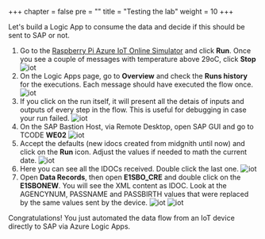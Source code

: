 +++
chapter = false
pre = "<b></b>"
title = "Testing the lab"
weight = 10
+++

Let's build a Logic App to consume the data and decide if this should be sent to SAP or not. 

1. Go to the [Raspberry Pi Azure IoT Online Simulator](https://azure-samples.github.io/raspberry-pi-web-simulator/) and click **Run**. Once you see a couple of messages with temperature above 29oC, click **Stop**
![iot](/images/iot-a-53.png)
2. On the Logic Apps page, go to **Overview** and check the **Runs history** for the executions. Each message should have executed the flow once. 
![iot](/images/iot-a-54.png)
3. If you click on the run itself, it will present all the detais of inputs and outputs of every step in the flow. This is useful for debugging in case your run failed. 
![iot](/images/iot-a-54b.png)
4. On the SAP Bastion Host, via Remote Desktop, open SAP GUI and go to TCODE **WE02**
![iot](/images/iot-a-55.png)
5. Accept the defaults (new idocs created from midgnith until now) and click on the **Run** icon. Adjust the values if needed to math the current date. 
![iot](/images/iot-a-56.png)
6. Here you can see all the IDOCs received. Double click the last one. 
![iot](/images/iot-a-57.png)
7. Open **Data Records**, then open **E1SBO_CRE** and double click on the **E1SBONEW**. You will see the XML content as IDOC. Look at the AGENCYNUM, PASSNAME and PASSBIRTH values that were replaced by the same values sent by the device. 
![iot](/images/iot-a-59.png)
![iot](/images/iot-a-58.png)

Congratulations! You just automated the data flow from an IoT device directly to SAP via Azure Logic Apps. 